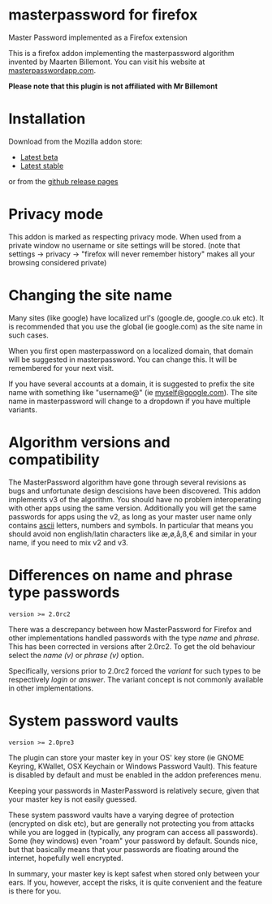 ﻿# masterpassword for firefox
Master Password implemented as a Firefox extension

This is a firefox addon implementing the masterpassword algorithm invented by Maarten Billemont. You can visit his website at [masterpasswordapp.com](http://masterpasswordapp.com). 

**Please note that this plugin is not affiliated with Mr Billemont**

# Installation
Download from the Mozilla addon store: 
* [Latest beta](https://addons.mozilla.org/firefox/downloads/latest-beta/583040/addon-583040-latest.xpi)
* [Latest stable](https://addons.mozilla.org/firefox/downloads/file/337000/masterpassword_for_firefox-1.0-fx.xpi)

or from the [github release pages](https://github.com/ttyridal/masterpassword-firefox/releases)

# Privacy mode
This addon is marked as respecting privacy mode.  When used from a private window no username or site settings will be stored. (note that settings -> privacy -> "firefox will never remember history" makes all your browsing considered private)

# Changing the site name
Many sites (like google) have localized url's (google.de, google.co.uk etc). It is recommended that you use the global (ie google.com) as the site name in such cases.

When you first open masterpassword on a localized domain, that domain will be suggested in masterpassword. You can change this. It will be remembered for your next visit.

If you have several accounts at a domain, it is suggested to prefix the site name with something like "username@" (ie myself@google.com). The site name in masterpassword will change to a dropdown if you have multiple variants.

# Algorithm versions and compatibility
The MasterPassword algorithm have gone through several revisions as bugs and unfortunate design descisions have
been discovered. This addon implements v3 of the algorithm. You should have no problem interoperating with other
apps using the same version. Additionally you will get the same passwords for apps using the v2, as long as your master
user name only contains [ascii](https://en.wikipedia.org/wiki/ASCII) letters, numbers and symbols. In particular that means 
you should avoid non english/latin characters like æ,ø,å,ß,€ and similar in your name, if you need to mix v2 and v3.


# Differences on name and phrase type passwords
`version >= 2.0rc2`

There was a descrepancy between how MasterPassword for Firefox and other implementations handled
passwords with the type *name* and *phrase*. This has been corrected in versions after 2.0rc2. To get the old
behaviour select the *name (v)* or *phrase (v)* option.

Specifically, versions prior to 2.0rc2 forced the *variant* for such types to be respectively *login* or *answer*.
The variant concept is not commonly available in other implementations.


# System password vaults
`version >= 2.0pre3`

The plugin can store your master key in your OS' key store (ie GNOME Keyring, KWallet, OSX Keychain or Windows Password Vault).
This feature is disabled by default and must be enabled in the addon preferences menu.

Keeping your passwords in MasterPassword is relatively secure, given that your master key is not easily guessed.

These system password vaults have a varying degree of protection (encrypted on disk etc), but are generally not
protecting you from attacks while you are logged in (typically, any program can access all passwords). Some (hey
windows) even "roam" your password by default. Sounds nice, but that basically means that your passwords are floating
around the internet, hopefully well encrypted.

In summary, your master key is kept safest when stored only between your ears. If you, however, accept the risks, it is quite
convenient and the feature is there for you.
